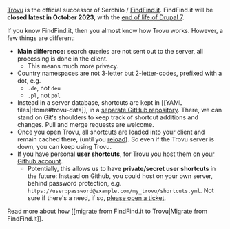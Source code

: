 [Trovu](https://trovu.net/) is the official successor of Serchilo / [FindFind.it](https://www.findfind.it/). FindFind.it will be **closed latest in October 2023**, with the [end of life of Drupal 7](https://www.drupal.org/psa-2022-02-23).

If you know FindFind.it, then you almost know how Trovu works. However, a few things are different:

- **Main difference:** search queries are not sent out to the server, all processing is done in the client.
  - This means much more privacy.
- Country namespaces are not 3-letter but 2-letter-codes, prefixed with a dot, e.g.
  - `.de`, not `deu`
  - `.pl`, not `pol`
- Instead in a server database, shortcuts are kept in [[YAML files|Home#trovu-data]], in a [separate GitHub repository](https://github.com/trovu/trovu-data/). There, we can stand on Git's shoulders to keep track of shortcut additions and changes. Pull and merge requests are welcome.
- Once you open Trovu, all shortcuts are loaded into your client and remain cached there, (until you [reload](https://github.com/trovu/trovu.github.io/wiki/Troubleshooting#i-edited-a-shortcut-but-it-has-no-effect)). So even if the Trovu server is down, you can keep using Trovu.
- If you have personal **user shortcuts**, for Trovu you host them on [your Github account](https://github.com/trovu/trovu.github.io/wiki/Advanced-settings-&-personal-shortcuts).
  -  Potentially, this allows us to have **private/secret user shortcuts** in the future: Instead on Github, you could host on your own server, behind password protection, e.g. `https://user:password@example.com/my_trovu/shortcuts.yml`. Not sure if there's a need, if so, [please open a ticket](https://github.com/trovu/trovu-web/issues).

Read more about how [[migrate from FindFind.it to Trovu|Migrate from FindFind.it]].